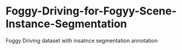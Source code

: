 # Foggy-Driving-for-Fogyy-Scene-Instance-Segmentation
Foggy Driving dataset with insatnce segmentation annotation
